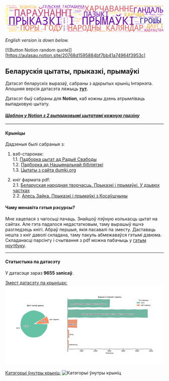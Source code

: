 ![Alt text](imgs/wordcloud_categories.png)

*English version is down below.*

[![Button Notion random quote]][https://aulasau.notion.site/20768d1595884bf7bb41a74964f3953c] 

## Беларускія цытаты, прыказкі, прымаўкі
Датасэт беларускіх выразаў, сабраны з адкрытых крыніц Інтэрнэта.  
Апошняя версія датасэта ляжыць **[тут](data/full_df_v_0.1.csv).**

Датасэт быў сабраны для **Notion**, каб кожны дзень атрымліваць выпадковую цытату.  
#### [*Шаблон у Notion з 2 выпадковымі цытатамі кожную гадзіну*](https://aulasau.notion.site/20768d1595884bf7bb41a74964f3953c)

---
#### Крыніцы
Дадзеныя былі сабраныя з:
1. вэб-старонак:   
   1.1. [Падборка цытат ад Радыё Свабоды](https://www.svaboda.org/a/24255332.html)  
   1.2. [Падборка ад Нацыянальнай бібліятэкі](https://www.nlb.by/by/infarmatsyynyya-resursy/elektronnyya-infarmatsyynyya-resursy/resursy-natsyyanalnay-bibliyateki-belarusi/virtualnyya-praekty-vysta-ki-i-kalektsyi/virtualnyya-praekty-bibliyateki/klasiki-susvetnay-litaratury-yanka-kupala-i-yakub-/vyslo-i-vykazvanni-afaryzmy-belaruskikh-pesnyaro)  
   1.3. [Цытаты з сайта dumki.org](dumki.org)
   
2. кніг фармата pdf:  
   2.1. [Беларуская народная творчасць. Прыказкі і прымаўкі. У дзьвюх частках](https://kamunikat.org/prykazki-i-prymawki-post-46436)  
   2.2. [Алесь Зайка. Прыказкі і прымаўкі з Косаўшчыны](https://knihi.com/Ales_Zajka/Prykazki_i_prymauki_z_Kosauscyny.html)

#### Чаму менавіта гэтыя рэсурсы?

Мне хацелася з чагосьці пачаць. Знайшоў пэўную колькасць цытат на сайтах. Але гэта падалося недастатковым, таму вырашыў яшчэ разгледзець кнігі. Абраў першыя, якія пасавалі па зместу. Даставаць нешта з кніг даволі складана, таму пакуль абмежаваўся гэтымі дзвюма.  
Складанасці парсінгу і счытвання з pdf можна пабачыць у [гэтым ноутбуку](pdf_quotes_scraping.ipynb).

---
#### Статыстыка па датасэту

У датасэце зараз **9655 запісаў**.

<ins>Змест датасэту па крыніцах:</ins>
![Долі крыніц](imgs/general_stats.png)

<ins>Катэгорыі ўнутры крыніц:</ins>
![Катэгорыі ўнутры крыніц](imgs/category_ratio_squares.png)